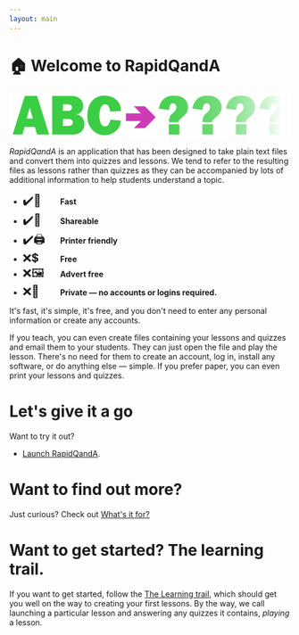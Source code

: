 ```yaml
---
layout: main
---
```


# 🏠 Welcome to RapidQandA

<img alt="ABC characters followed by arrow leading to question marks that fade away" src="images/banner.png" style="display:block">

_RapidQandA_ is an application that has been designed to take plain text files
and convert them into quizzes and lessons. We tend to refer to the resulting files as lessons rather than
quizzes as they can be accompanied by lots of additional information to help students understand a topic.

- <span style="display: inline-block; font-size:1.5em; width:3.2em;">✔️💨</span>**Fast**
- <span style="display: inline-block; font-size:1.5em; width:3.2em;">✔️🎁</span>**Shareable**
- <span style="display: inline-block; font-size:1.5em; width:3.2em;">✔️🖨️</span>**Printer friendly**
- <span style="display: inline-block; font-size:1.5em; width:3.2em;">❌💲</span>**Free**
- <span style="display: inline-block; font-size:1.5em; width:3.2em;">❌🖼️</span>**Advert free**
- <span style="display: inline-block; font-size:1.5em; width:3.2em;">❌👤</span>**Private &mdash; no accounts or logins required.**

It's fast, it's simple, it's free, and you don't need to enter any personal
information or create any accounts.

If you teach, you can even create files containing your lessons and quizzes and
email them to your students. They can just open the file and play the lesson.
There's no need for them to create an account, log in, install any software, or
do anything else — simple. If you prefer paper, you can even print your lessons and quizzes.

# Let's give it a go

Want to try it out?

- [Launch RapidQandA](https://henspace.github.io/text2lesson/index.html).

# Want to find out more?

Just curious? Check out [What's it for?](whats-it-for.md)

# Want to get started? The learning trail.

If you want to get started, follow the [The Learning trail](learning-trail/learning-trail.md),
which should get you well on the way to creating your first lessons.
By the way, we call launching a particular lesson and answering any quizzes it
contains, _playing_ a lesson.
